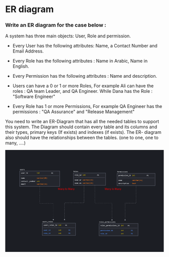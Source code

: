 # ER diagram
### Write an ER diagram for the case below :

A system has three main objects: User, Role and permission.

* Every User has the following attributes: Name, a Contact Number and Email Address.
* Every Role has the following attributes : Name in Arabic, Name in English.

* Every Permission has the following attributes : Name and description.

* Users can have a 0 or 1 or more Roles, For example Ali can have the roles : 
QA team Leader, and QA Engineer. While Dana has the Role : "Software Engineer"

* Every Role has 1 or more Permissions, For example QA Engineer has the permissions : "QA Assurance" and "Release Management"

You need to write an ER-Diagram that has all the needed tables to support this system. The Diagram should contain every table and its columns and their types, primary keys (If exists) and indexes (if exists). The ER- diagram also should have the relationships between the tables. (one to one, one to many, ....)



![ER_diagram](./ER_diagram.png)